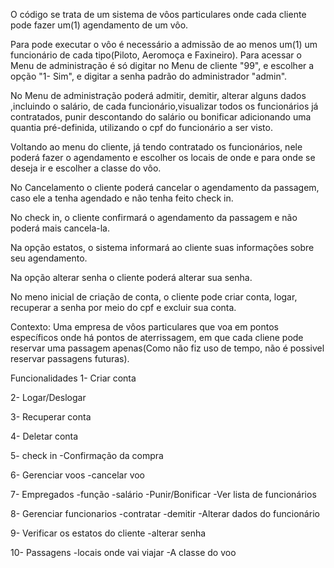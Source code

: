 O código se trata de um sistema de vôos particulares onde cada cliente pode fazer um(1) agendamento de um vôo.


Para pode executar o vôo é necessário a admissão de ao menos um(1) um funcionário de cada tipo(Piloto, Aeromoça e Faxineiro).
Para acessar o Menu de administração é só digitar no Menu de cliente "99", e escolher a opção "1- Sim", e digitar a senha
padrão do administrador "admin".

No Menu de administração poderá admitir, demitir, alterar alguns dados ,incluindo o salário, de cada funcionário,visualizar
todos os funcionários já contratados, punir descontando do salário ou bonificar adicionando uma quantia pré-definida,
utilizando o cpf do funcionário a ser visto.

Voltando ao menu do cliente, já tendo contratado os funcionários, nele poderá fazer o agendamento e escolher os locais
de onde e para onde se deseja ir e escolher a classe do vôo.

No Cancelamento o cliente poderá cancelar o agendamento da passagem, caso ele a tenha agendado e não tenha feito check in.

No check in, o cliente confirmará o agendamento da passagem e não poderá mais cancela-la.

Na opção estatos, o sistema informará ao cliente suas informações sobre seu agendamento.

Na opção alterar senha o cliente poderá alterar sua senha.

No meno inicial de criação de conta, o cliente pode criar conta, logar, recuperar a senha por meio do cpf e excluir sua conta.

Contexto: Uma empresa de vôos particulares que voa em pontos específicos onde há pontos de aterrissagem, em que cada cliene
pode reservar uma passagem apenas(Como não fiz uso de tempo, não é possivel reservar passagens futuras).



Funcionalidades
1- Criar conta


2- Logar/Deslogar


3- Recuperar conta

4- Deletar conta

5- check in
-Confirmação da compra


6- Gerenciar voos
-cancelar voo


7- Empregados
-função
-salário
-Punir/Bonificar
-Ver lista de funcionários


8- Gerenciar funcionarios
-contratar
-demitir
-Alterar dados do funcionário


9- Verificar os estatos do cliente 
-alterar senha


10- Passagens
-locais onde vai viajar
-A classe do voo


